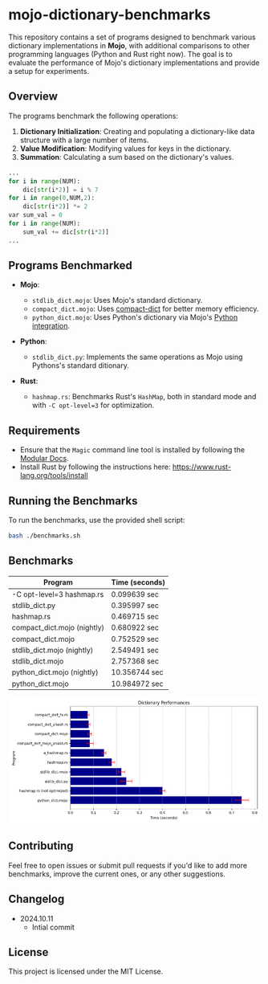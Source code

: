 # mojo-dictionary-benchmarks

This repository contains a set of programs designed to benchmark various dictionary implementations in **Mojo**, with additional comparisons to other programming languages (Python and Rust right now). The goal is to evaluate the performance of Mojo's dictionary implementations and provide a setup for experiments.

## Overview

The programs benchmark the following operations:

1. **Dictionary Initialization**: Creating and populating a dictionary-like data structure with a large number of items.
2. **Value Modification**: Modifying values for keys in the dictionary.
3. **Summation**: Calculating a sum based on the dictionary's values.

```python
...
for i in range(NUM):
    dic[str(i*2)] = i % 7
for i in range(0,NUM,2):
    dic[str(i*2)] *= 2
var sum_val = 0
for i in range(NUM):
    sum_val += dic[str(i*2)]
...
```

## Programs Benchmarked

- **Mojo**:
  - `stdlib_dict.mojo`: Uses Mojo's standard dictionary.
  - `compact_dict.mojo`: Uses [compact-dict](https://github.com/mzaks/compact-dict) for better memory efficiency.
  - `python_dict.mojo`: Uses Python's dictionary via Mojo's [Python integration](https://docs.modular.com/mojo/manual/python/).

- **Python**:
  - `stdlib_dict.py`: Implements the same operations as Mojo using Pythons's standard ditionary.

- **Rust**: 
  - `hashmap.rs`: Benchmarks Rust's `HashMap`, both in standard mode and with `-C opt-level=3` for optimization.

## Requirements

- Ensure that the `Magic` command line tool is installed by following the [Modular Docs](https://docs.modular.com/magic).
- Install Rust by following the instructions here: <https://www.rust-lang.org/tools/install>

## Running the Benchmarks

To run the benchmarks, use the provided shell script:

```sh
bash ./benchmarks.sh
```

## Benchmarks

| Program | Time (seconds) |
|---------|----------------|
| -C opt-level=3 hashmap.rs | 0.099639 sec |
| stdlib_dict.py | 0.395997 sec |
| hashmap.rs | 0.469715 sec |
| compact_dict.mojo (nightly) | 0.680922 sec |
| compact_dict.mojo | 0.752529 sec |
| stdlib_dict.mojo (nightly) | 2.549491 sec |
| stdlib_dict.mojo | 2.757368 sec |
| python_dict.mojo (nightly) | 10.356744 sec |
| python_dict.mojo | 10.984972 sec |

![Chart](./results/benchmarks.png)

## Contributing

Feel free to open issues or submit pull requests if you'd like to add more benchmarks, improve the current ones, or any other suggestions.

## Changelog

- 2024.10.11
  - Intial commit

## License

This project is licensed under the MIT License.
